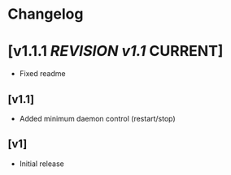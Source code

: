 # Changelog

# [v1.1.1 *REVISION v1.1* **CURRENT**]
- Fixed readme

## [v1.1]
- Added minimum daemon control (restart/stop)

## [v1]
- Initial release